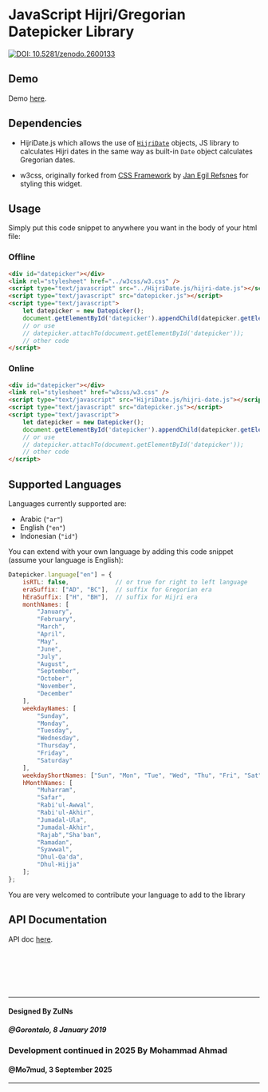 # JavaScript Hijri/Gregorian Datepicker Library

[![DOI: 10.5281/zenodo.2600133](https://zenodo.org/badge/doi/10.5281/zenodo.2600133.svg)](https://zenodo.org/record/2600133)

## Demo
Demo [here](https://mo7mud.github.io/Hijri-Datepicker/).

## Dependencies
- HijriDate.js which allows the use of
[`HijriDate`](https://mo7mud.github.io/Hijri-Datepicker/HijriDate.js/) objects, JS library to calculates Hijri dates in the same way as built-in
`Date` object calculates Gregorian dates.

- w3css, originally forked from [CSS Framework](https://github.com/JaniRefsnes/w3css) by
[Jan Egil Refsnes](https://github.com/JaniRefsnes) for styling this widget. 

## Usage
Simply put this code snippet to anywhere you want in the body of your html file:

### Offline
```html
<div id="datepicker"></div>
<link rel="stylesheet" href="../w3css/w3.css" />
<script type="text/javascript" src="../HijriDate.js/hijri-date.js"></script>
<script type="text/javascript" src="datepicker.js"></script>
<script type="text/javascript">
    let datepicker = new Datepicker();
    document.getElementById('datepicker').appendChild(datepicker.getElement());
    // or use
    // datepicker.attachTo(document.getElementById('datepicker'));
    // other code
</script>
```

### Online
```html
<div id="datepicker"></div>
<link rel="stylesheet" href="w3css/w3.css" />
<script type="text/javascript" src="HijriDate.js/hijri-date.js"></script>
<script type="text/javascript" src="datepicker.js"></script>
<script type="text/javascript">
    let datepicker = new Datepicker();
    document.getElementById('datepicker').appendChild(datepicker.getElement());
    // or use
    // datepicker.attachTo(document.getElementById('datepicker'));
    // other code
</script>
```

## Supported Languages
Languages currently supported are:
- Arabic (`"ar"`)
- English (`"en"`)
- Indonesian (`"id"`)

You can extend with your own language by adding this code snippet (assume your language is English):
```javascript
Datepicker.language["en"] = {
    isRTL: false,             // or true for right to left language
    eraSuffix: ["AD", "BC"],  // suffix for Gregorian era
    hEraSuffix: ["H", "BH"],  // suffix for Hijri era
    monthNames: [
        "January",
        "February",
        "March",
        "April",
        "May",
        "June",
        "July",
        "August",
        "September",
        "October",
        "November",
        "December"
    ],
    weekdayNames: [
        "Sunday",
        "Monday",
        "Tuesday",
        "Wednesday",
        "Thursday",
        "Friday",
        "Saturday"
    ],
    weekdayShortNames: ["Sun", "Mon", "Tue", "Wed", "Thu", "Fri", "Sat"],
    hMonthNames: [
        "Muharram",
        "Safar",
        "Rabi'ul-Awwal",
        "Rabi'ul-Akhir",
        "Jumadal-Ula",
        "Jumadal-Akhir",
        "Rajab","Sha'ban",
        "Ramadan",
        "Syawwal",
        "Dhul-Qa'da",
        "Dhul-Hijja"
    ];
};
```
You are very welcomed to contribute your language to add to the library

## API Documentation
API doc [here](datepicker-api-doc.md).

&nbsp;

&nbsp;

&nbsp;

---
#### Designed By ZulNs
##### @Gorontalo, 8 January 2019

### Development continued in 2025 By Mohammad Ahmad
#### @Mo7mud, 3 September 2025
---
